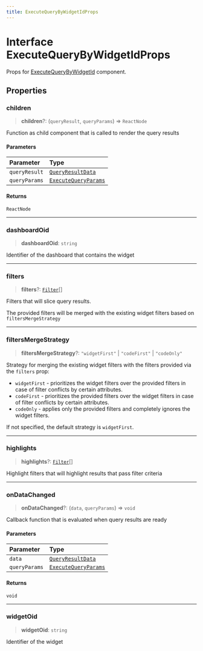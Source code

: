 ```yaml
---
title: ExecuteQueryByWidgetIdProps
---
```


# Interface ExecuteQueryByWidgetIdProps

Props for [ExecuteQueryByWidgetId](../functions/function.ExecuteQueryByWidgetId.md) component.

## Properties

### children

> **children**?: (`queryResult`, `queryParams`) => `ReactNode`

Function as child component that is called to render the query results

#### Parameters

| Parameter | Type |
| :------ | :------ |
| `queryResult` | [`QueryResultData`](../../sdk-data/interfaces/interface.QueryResultData.md) |
| `queryParams` | [`ExecuteQueryParams`](../type-aliases/type-alias.ExecuteQueryParams.md) |

#### Returns

`ReactNode`

***

### dashboardOid

> **dashboardOid**: `string`

Identifier of the dashboard that contains the widget

***

### filters

> **filters**?: [`Filter`](../../sdk-data/interfaces/interface.Filter.md)[]

Filters that will slice query results.

The provided filters will be merged with the existing widget filters based on `filtersMergeStrategy`

***

### filtersMergeStrategy

> **filtersMergeStrategy**?: `"widgetFirst"` \| `"codeFirst"` \| `"codeOnly"`

Strategy for merging the existing widget filters with the filters provided via the `filters` prop:

- `widgetFirst` - prioritizes the widget filters over the provided filters in case of filter conflicts by certain attributes.
- `codeFirst` - prioritizes the provided filters over the widget filters in case of filter conflicts by certain attributes.
- `codeOnly` - applies only the provided filters and completely ignores the widget filters.

If not specified, the default strategy is `widgetFirst`.

***

### highlights

> **highlights**?: [`Filter`](../../sdk-data/interfaces/interface.Filter.md)[]

Highlight filters that will highlight results that pass filter criteria

***

### onDataChanged

> **onDataChanged**?: (`data`, `queryParams`) => `void`

Callback function that is evaluated when query results are ready

#### Parameters

| Parameter | Type |
| :------ | :------ |
| `data` | [`QueryResultData`](../../sdk-data/interfaces/interface.QueryResultData.md) |
| `queryParams` | [`ExecuteQueryParams`](../type-aliases/type-alias.ExecuteQueryParams.md) |

#### Returns

`void`

***

### widgetOid

> **widgetOid**: `string`

Identifier of the widget
